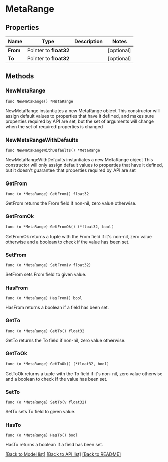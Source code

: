 # MetaRange

## Properties

Name | Type | Description | Notes
------------ | ------------- | ------------- | -------------
**From** | Pointer to **float32** |  | [optional] 
**To** | Pointer to **float32** |  | [optional] 

## Methods

### NewMetaRange

`func NewMetaRange() *MetaRange`

NewMetaRange instantiates a new MetaRange object
This constructor will assign default values to properties that have it defined,
and makes sure properties required by API are set, but the set of arguments
will change when the set of required properties is changed

### NewMetaRangeWithDefaults

`func NewMetaRangeWithDefaults() *MetaRange`

NewMetaRangeWithDefaults instantiates a new MetaRange object
This constructor will only assign default values to properties that have it defined,
but it doesn't guarantee that properties required by API are set

### GetFrom

`func (o *MetaRange) GetFrom() float32`

GetFrom returns the From field if non-nil, zero value otherwise.

### GetFromOk

`func (o *MetaRange) GetFromOk() (*float32, bool)`

GetFromOk returns a tuple with the From field if it's non-nil, zero value otherwise
and a boolean to check if the value has been set.

### SetFrom

`func (o *MetaRange) SetFrom(v float32)`

SetFrom sets From field to given value.

### HasFrom

`func (o *MetaRange) HasFrom() bool`

HasFrom returns a boolean if a field has been set.

### GetTo

`func (o *MetaRange) GetTo() float32`

GetTo returns the To field if non-nil, zero value otherwise.

### GetToOk

`func (o *MetaRange) GetToOk() (*float32, bool)`

GetToOk returns a tuple with the To field if it's non-nil, zero value otherwise
and a boolean to check if the value has been set.

### SetTo

`func (o *MetaRange) SetTo(v float32)`

SetTo sets To field to given value.

### HasTo

`func (o *MetaRange) HasTo() bool`

HasTo returns a boolean if a field has been set.


[[Back to Model list]](../README.md#documentation-for-models) [[Back to API list]](../README.md#documentation-for-api-endpoints) [[Back to README]](../README.md)


